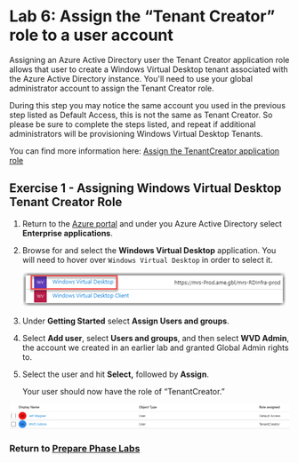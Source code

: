 # Lab 6: Assign the “Tenant Creator” role to a user account

Assigning an Azure Active Directory user the Tenant Creator application role allows that user to create a Windows Virtual Desktop tenant associated with the Azure Active Directory instance. You'll need to use your global administrator account to assign the Tenant Creator role.

During this step you may notice the same account you used in the previous step listed as Default Access, this is not the same as Tenant Creator. So please be sure to complete the steps listed, and repeat if additional administrators will be provisioning Windows Virtual Desktop Tenants.

You can find more information here: [Assign the TenantCreator application role](https://docs.microsoft.com/en-us/azure/virtual-desktop/tenant-setup-azure-active-directory#assign-the-tenantcreator-application-role)

## Exercise 1 - Assigning Windows Virtual Desktop Tenant Creator Role

1. Return to the [Azure portal](https://portal.azure.com) and under you Azure Active Directory select **Enterprise applications**.
2. Browse for and select the **Windows Virtual Desktop** application.  You will need to hover over `Windows Virtual Desktop` in order to select it.

    ![(Not the Windows Virtual Desktop Client Application)](../attachments/image-0d1676c7-42a1-4311-834f-93e94f496572.png)

3. Under **Getting Started** select **Assign Users and groups**.
4. Select **Add user**, select **Users and groups**, and then select **WVD Admin**, the account we created in an earlier lab and granted  Global Admin rights to.
5.  Select the user and hit **Select,** followed by **Assign**.

     Your user should now have the role of “TenantCreator.”

   ![WVDAdminPermsGranted](../attachments/WVDAdminPermsGranted.png)

### Return to [Prepare Phase Labs](prepare.md)

